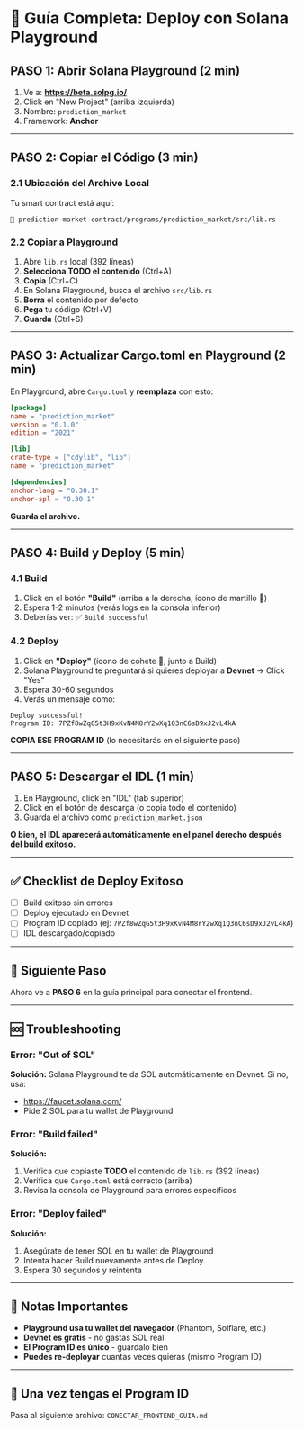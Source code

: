 # 🎯 Guía Completa: Deploy con Solana Playground

## PASO 1: Abrir Solana Playground (2 min)

1. Ve a: **https://beta.solpg.io/**
2. Click en "New Project" (arriba izquierda)
3. Nombre: `prediction_market`
4. Framework: **Anchor**

---

## PASO 2: Copiar el Código (3 min)

### 2.1 Ubicación del Archivo Local

Tu smart contract está aquí:

```
📁 prediction-market-contract/programs/prediction_market/src/lib.rs
```

### 2.2 Copiar a Playground

1. Abre `lib.rs` local (392 líneas)
2. **Selecciona TODO el contenido** (Ctrl+A)
3. **Copia** (Ctrl+C)
4. En Solana Playground, busca el archivo `src/lib.rs`
5. **Borra** el contenido por defecto
6. **Pega** tu código (Ctrl+V)
7. **Guarda** (Ctrl+S)

---

## PASO 3: Actualizar Cargo.toml en Playground (2 min)

En Playground, abre `Cargo.toml` y **reemplaza** con esto:

```toml
[package]
name = "prediction_market"
version = "0.1.0"
edition = "2021"

[lib]
crate-type = ["cdylib", "lib"]
name = "prediction_market"

[dependencies]
anchor-lang = "0.30.1"
anchor-spl = "0.30.1"
```

**Guarda el archivo.**

---

## PASO 4: Build y Deploy (5 min)

### 4.1 Build

1. Click en el botón **"Build"** (arriba a la derecha, ícono de martillo 🔨)
2. Espera 1-2 minutos (verás logs en la consola inferior)
3. Deberías ver: ✅ `Build successful`

### 4.2 Deploy

1. Click en **"Deploy"** (ícono de cohete 🚀, junto a Build)
2. Solana Playground te preguntará si quieres deployar a **Devnet** → Click "Yes"
3. Espera 30-60 segundos
4. Verás un mensaje como:

```
Deploy successful!
Program ID: 7PZf8wZqG5t3H9xKvN4M8rY2wXq1Q3nC6sD9xJ2vL4kA
```

**COPIA ESE PROGRAM ID** (lo necesitarás en el siguiente paso)

---

## PASO 5: Descargar el IDL (1 min)

1. En Playground, click en "IDL" (tab superior)
2. Click en el botón de descarga (o copia todo el contenido)
3. Guarda el archivo como `prediction_market.json`

**O bien, el IDL aparecerá automáticamente en el panel derecho después del build exitoso.**

---

## ✅ Checklist de Deploy Exitoso

- [ ] Build exitoso sin errores
- [ ] Deploy ejecutado en Devnet
- [ ] Program ID copiado (ej: `7PZf8wZqG5t3H9xKvN4M8rY2wXq1Q3nC6sD9xJ2vL4kA`)
- [ ] IDL descargado/copiado

---

## 🔗 Siguiente Paso

Ahora ve a **PASO 6** en la guía principal para conectar el frontend.

---

## 🆘 Troubleshooting

### Error: "Out of SOL"

**Solución:** Solana Playground te da SOL automáticamente en Devnet. Si no, usa:

- https://faucet.solana.com/
- Pide 2 SOL para tu wallet de Playground

### Error: "Build failed"

**Solución:**

1. Verifica que copiaste **TODO** el contenido de `lib.rs` (392 líneas)
2. Verifica que `Cargo.toml` está correcto (arriba)
3. Revisa la consola de Playground para errores específicos

### Error: "Deploy failed"

**Solución:**

1. Asegúrate de tener SOL en tu wallet de Playground
2. Intenta hacer Build nuevamente antes de Deploy
3. Espera 30 segundos y reintenta

---

## 📝 Notas Importantes

- **Playground usa tu wallet del navegador** (Phantom, Solflare, etc.)
- **Devnet es gratis** - no gastas SOL real
- **El Program ID es único** - guárdalo bien
- **Puedes re-deployar** cuantas veces quieras (mismo Program ID)

---

## 🎯 Una vez tengas el Program ID

Pasa al siguiente archivo: `CONECTAR_FRONTEND_GUIA.md`












